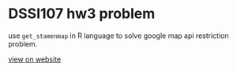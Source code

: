 # DSSI107 hw3 problem  
use  ```get_stamenmap``` in R language to solve google map api restriction problem.  

 [view on website](https://r06922097.github.io/DSSI107/hw3/get_stamenmap.nb.html)
